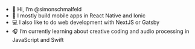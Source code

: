 - 👋 Hi, I’m @simonschmalfeld
- 📱 I mostly build mobile apps in React Native and Ionic
- 💻 I also like to do web development with NextJS or Gatsby
- 🎧 I’m currently learning about creative coding and audio processing in JavaScript and Swift

<!---
simonschmalfeld/simonschmalfeld is a ✨ special ✨ repository because its `README.md` (this file) appears on your GitHub profile.
You can click the Preview link to take a look at your changes.
--->
